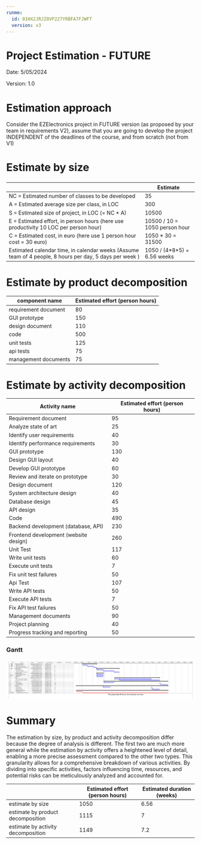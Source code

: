 ```yaml
---
runme:
  id: 01HX2JRJZ8VP227YRBFA7FJWFT
  version: v3
---
```


# Project Estimation - FUTURE

Date: 5/05/2024

Version: 1.0

# Estimation approach

Consider the EZElectronics  project in FUTURE version (as proposed by your team in requirements V2), assume that you are going to develop the project INDEPENDENT of the deadlines of the course, and from scratch (not from V1)

# Estimate by size

### 

|             | Estimate                        |  
| ----------- | ------------------------------- |  
| NC =  Estimated number of classes to be developed   |    35                         |  
|  A = Estimated average size per class, in LOC       |    300                        |
| S = Estimated size of project, in LOC (= NC * A) | 10500 |
| E = Estimated effort, in person hours (here use productivity 10 LOC per person hour)  |  10500 / 10 = 1050 person hour                                    |  
| C = Estimated cost, in euro (here use 1 person hour cost = 30 euro) | 1050 * 30 =  31500|
| Estimated calendar time, in calendar weeks (Assume team of 4 people, 8 hours per day, 5 days per week ) | 1050 / (4\*8\*5) = 6.56 weeks |

# Estimate by product decomposition

|         component name    | Estimated effort (person hours)   |  
| ----------- | ------------------------------- |
| requirement document    | 80 |
| GUI prototype | 150 |
| design document | 110 |
| code | 500 |
| unit tests | 125 |
| api tests | 75|
| management documents  | 75 |

# Estimate by activity decomposition

|         Activity name    | Estimated effort (person hours)   |  
| ----------- | ------------------------------- |
|   Requirement document   | 95  |
| Analyze state of art |  25 |
| Identify user requirements | 40 |
| Identify performance requirements | 30 |
|  GUI prototype    | 130 |
| Design GUI layout | 40 |
| Develop GUI prototype | 60 |
| Review and iterate on prototype | 30|
|  Design document    | 120 |
|System architecture design| 40 |
|Database design| 45 |
|API design| 35 |
|  Code    | 490 |
| Backend development (database, API)| 230 |
| Frontend development (website design)| 260 |
|  Unit Test    | 117 |
|Write unit tests | 60 |
|Execute unit tests| 7 |
|Fix unit test failures| 50 |
|  Api Test    | 107 |
|Write API tests| 50 |
|Execute API tests| 7 |
|Fix API test failures| 50 |
|  Management documents    | 90 |
| Project planning| 40 |
| Progress tracking and reporting| 50 |

### Gantt

![Image showing the gantt chart](./gantt/gantt_chart_v2.png "Gantt Chart")

# Summary

The estimation by size, by product and activity decomposition differ because the degree of analysis is different. The first two are much more general while the estimation by activity offers a heightened level of detail, enabling a more precise assessment compared to the other two types. This granularity allows for a comprehensive breakdown of various activities. By dividing into specific activities, factors influencing time, resources, and potential risks can be meticulously analyzed and accounted for. 

|             | Estimated effort  (person hours)                      |   Estimated duration (weeks) |  
| ----------- | ------------------------------- | ---------------|
| estimate by size |1050| 6.56|
| estimate by product decomposition | 1115 | 7 |
| estimate by activity decomposition | 1149| 7.2 |




